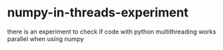 # numpy-in-threads-experiment
there is an experiment to check if code with python multithreading works parallel when using numpy
